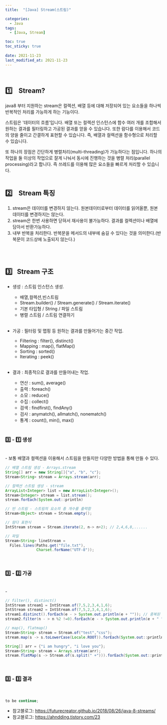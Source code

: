 ```yaml
---
title:  "[Java] Stream(스트림)"

categories:
  - Java
tags:
  - [Java, Stream]

toc: true
toc_sticky: true
 
date: 2021-11-23
last_modified_at: 2021-11-23
---
```


<br>  

## :one:&nbsp;&nbsp;&nbsp;  Stream?
 
 java8 부터 지원하는 stream은 컬렉션, 배열 등에 대해 저장되어 있는 요소들을 하나씩 반복적인 처리를 가능하게 하는 기능이다.   

스트림은 '데이터의 흐름’입니다. 배열 또는 컬렉션 인스턴스에 함수 여러 개를 조합해서 원하는 결과를 필터링하고 가공된 결과를 얻을 수 있습니다. 또한 람다를 이용해서 코드의 양을 줄이고 간결하게 표현할 수 있습니다. 즉, 배열과 컬렉션을 함수형으로 처리할 수 있습니다.

또 하나의 장점은 간단하게 병렬처리(multi-threading)가 가능하다는 점입니다. 하나의 작업을 둘 이상의 작업으로 잘게 나눠서 동시에 진행하는 것을 병렬 처리(parallel processing)라고 합니다. 즉 쓰레드를 이용해 많은 요소들을 빠르게 처리할 수 있습니다.
<br>
<br>

## :two:&nbsp;&nbsp;&nbsp; Stream 특징
1. stream은 데이터를 변경하지 않는다. 원본데이터로부터 데이터를 읽어올뿐, 원본데이터를 변경하지는 않는다.
2. stream은 한번 사용하면 닫혀서 재사용이 불가능하다. 결과를 컬렉션이나 배열에 담아서 반환가능하다.
3. 내부 반복을 처리한다. 반복문을 메서드의 내부에 숨길 수 있다는 것을 의미한다.(반복문이 코드상에 노출되지 않는다.)
<br>
<br>

## :three:&nbsp;&nbsp;&nbsp;Stream 구조

- 생성 : 스트림 인스턴스 생성.   

  - 배열,컬렉션,빈스트림
  - Stream.builder() / Stream.generate() / Stream.iterate()
  - 기본 타입형 / String / 파일 스트림
  - 병렬 스트림 / 스트림 연결하기   
  <br>
- 가공 : 필터링 및 맵핑 등 원하는 결과를 만들어가는 중간 작업.
  - Filtering : filter(), distinct()
  - Mapping : map(), flatMap()
  - Sorting : sorted()
  - Iterating : peek()    
  <br>

- 결과 : 최종적으로 결과를 만들어내는 작업.
  - 연산 : sum(), average()
  - 출력 : foreach()
  - 소모 : reduce()
  - 수집 : collect()
  - 검색 : findfirst(), findAny()
  - 검사 : anymatch(), allmatch(), nonematch()
  - 통계 : count(), min(), max()

  <br>


### :three: - :one: 생성   
<br>
- 보통 배열과 컬렉션을 이용해서 스트림을 만들지만 다양한 방법을 통해 만들 수 있다.   

<br>


```java
// 배열 스트림 생성 - Arrays.stream
String[] arr = new String[]{"a", "b", "c"};
Stream<String> stream = Arrays.stream(arr);

// 컬렉션 스트림 생성 - stream
ArrayList<Integer> list = new ArrayList<Integer>();
Stream<Integer> stream = list.stream();
stream.forEach(System.out::println)

// 빈 스트림 - 스트림의 요소의 총 개수를 출력함
Stream<Object> stream = Stream.empty();

// 람다 표현식
IntStream stream = Stream.iterate(2, n-> n+2); // 2,4,6,8,......

// 파일
Stream<String> lineStream = 
  Files.lines(Paths.get("file.txt"), 
              Charset.forName("UTF-8"));
```


<br>

### :three: - :two: 가공    
<br>
- 

```java
// filter(), distinct()
IntStream stream1 = IntStream.of(7,5,2,3,4,1,6);
IntStream stream2 = IntStream.of(7,5,2,3,4,1,6);
stream1.distinct().forEach(e - > System.out.println(e + "")); // 중복된 요소 제거
stream2.filter(n - > n %2 !=0).forEach(e - > System.out.println(e + " ")); // 홀수만 골라냄

// map(), flatmap()
Stream<String> stream = Stream.of("test","css");
stream.map(s -> s.toLowerCase(Locale.ROOT)).forEach(System.out::println); //해당 스트림의 요소들을 주어진 함수에 인수로 전달하여 그반환값들로 이루어진 새로운 스트림 반환

String[] arr = {"i am hungry", "i love you"};
Stream<String> stream = Arrays.stream(arr);
stream.flatMap(s -> Stream.of(s.split(" +"))).forEach(System.out::println); // 여러 문자열이 저장된 배열을 각 문자열에 포함된 단어로 이루어진 스트림으로 반환
```

<br>

### :three: - :three: 결과    
<br>

```java
to be continue;
```

- 참고블로그: https://futurecreator.github.io/2018/08/26/java-8-streams/
- 참고블로그: https://ahndding.tistory.com/23
